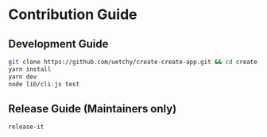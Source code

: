 # Contribution Guide

## Development Guide

```bash
git clone https://github.com/uetchy/create-create-app.git && cd create-create-app
yarn install
yarn dev
node lib/cli.js test
```

## Release Guide (Maintainers only)

```bash
release-it
```
